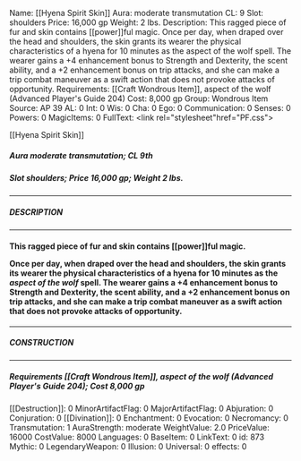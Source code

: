 Name: [[Hyena Spirit Skin]]
Aura: moderate transmutation
CL: 9
Slot: shoulders
Price: 16,000 gp
Weight: 2 lbs.
Description: This ragged piece of fur and skin contains [[power]]ful magic. Once per day, when draped over the head and shoulders, the skin grants its wearer the physical characteristics of a hyena for 10 minutes as the aspect of the wolf spell. The wearer gains a +4 enhancement bonus to Strength and Dexterity, the scent ability, and a +2 enhancement bonus on trip attacks, and she can make a trip combat maneuver as a swift action that does not provoke attacks of opportunity.
Requirements: [[Craft Wondrous Item]], aspect of the wolf (Advanced Player's Guide 204)
Cost: 8,000 gp
Group: Wondrous Item
Source: AP 39
AL: 0
Int: 0
Wis: 0
Cha: 0
Ego: 0
Communication: 0
Senses: 0
Powers: 0
MagicItems: 0
FullText: <link rel="stylesheet"href="PF.css"><div class="heading"><p class="alignleft">[[Hyena Spirit Skin]]</p><div style="clear: both;"></div></div><div><h5><b>Aura </b>moderate transmutation; <b>CL </b>9th</h5><h5><b>Slot </b>shoulders; <b>Price </b>16,000 gp; <b>Weight </b>2 lbs.</h5></div><hr/><div><h5><b>DESCRIPTION</b></h5></div><hr/><div><h4><p>This ragged piece of fur and skin contains [[power]]ful magic.</p><p>Once per day, when draped over the head and shoulders, the skin grants its wearer the physical characteristics of a hyena for 10 minutes as the <i><i>aspect of the wolf</i></i> spell. The wearer gains a +4 enhancement bonus to Strength and Dexterity, the scent ability, and a +2 enhancement bonus on trip attacks, and she can make a trip combat maneuver as a swift action that does not provoke attacks of opportunity.</p></h4></div><hr/><div><h5><b>CONSTRUCTION</b></h5></div><hr/><div><h5><b>Requirements </b>[[Craft Wondrous Item]], <i>aspect of the wolf (Advanced Player's Guide 204)</i>; <b>Cost </b>8,000 gp</h5></div>
[[Destruction]]: 0
MinorArtifactFlag: 0
MajorArtifactFlag: 0
Abjuration: 0
Conjuration: 0
[[Divination]]: 0
Enchantment: 0
Evocation: 0
Necromancy: 0
Transmutation: 1
AuraStrength: moderate
WeightValue: 2.0
PriceValue: 16000
CostValue: 8000
Languages: 0
BaseItem: 0
LinkText: 0
id: 873
Mythic: 0
LegendaryWeapon: 0
Illusion: 0
Universal: 0
effects: 0

